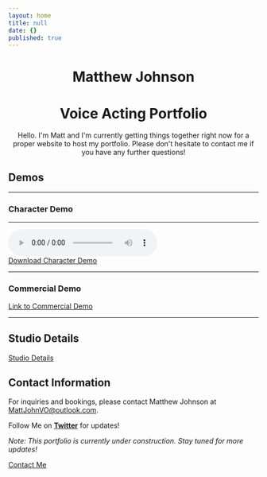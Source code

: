 ```yaml
---
layout: home
title: null
date: {}
published: true
---
```

<div align="center">
  <h1>Matthew Johnson</h1>
  <h1>Voice Acting Portfolio</h1>

  Hello. I'm Matt and I'm currently getting things together right now for a proper website to host my portfolio. Please don't hesitate to contact me if you have any further questions!
</div>

## Demos
----

### Character Demo

---


<div class="audio-container">
  <audio controls>
    <source src="/assets/audio/Matthew Johnson Character Demo.mp3" type="audio/mp3">
    Your browser does not support the audio tag.
  </audio>
</div>

<div class="audio-container">
  <a class="download-button highlighted" href="/assets/audio/Matthew Johnson Character Demo.mp3" download>Download Character Demo</a>
</div>

---

### Commercial Demo
[Link to Commercial Demo](#)

---

## Studio Details

<div class="button-container">
  <a class="pdf-button highlighted" href="/assets/docs/StudioDetails.pdf" target="_blank">Studio Details</a>
</div>

## Contact Information

For inquiries and bookings, please contact Matthew Johnson at [MattJohnVO@outlook.com](mailto:MattJohnVO@outlook.com).

Follow Me on [**Twitter**](https://twitter.com/mattjohnvo) for updates!

*Note: This portfolio is currently under construction. Stay tuned for more updates!*


<a href="/contact.html" class="highlighted">Contact Me</a>
